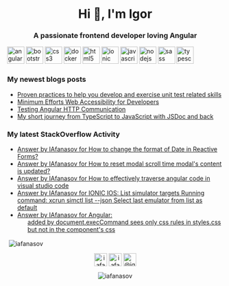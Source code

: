<h1 align="center">Hi 👋, I'm Igor</h1>
<h3 align="center">A passionate frontend developer loving Angular</h3>

<p><img src="https://devicons.github.io/devicon/devicon.git/icons/angularjs/angularjs-original.svg" alt="angularjs" width="40" height="40"/> <img src="https://devicons.github.io/devicon/devicon.git/icons/bootstrap/bootstrap-plain.svg" alt="bootstrap" width="40" height="40"/> <img src="https://devicons.github.io/devicon/devicon.git/icons/css3/css3-original-wordmark.svg" alt="css3" width="40" height="40"/> <img src="https://devicons.github.io/devicon/devicon.git/icons/docker/docker-original-wordmark.svg" alt="docker" width="40" height="40"/> <img src="https://devicons.github.io/devicon/devicon.git/icons/html5/html5-original-wordmark.svg" alt="html5" width="40" height="40"/> <img src="https://upload.wikimedia.org/wikipedia/commons/d/d1/Ionic_Logo.svg" alt="ionic" width="40" height="40"/> <img src="https://devicons.github.io/devicon/devicon.git/icons/javascript/javascript-original.svg" alt="javascript" width="40" height="40"/> <img src="https://devicons.github.io/devicon/devicon.git/icons/nodejs/nodejs-original-wordmark.svg" alt="nodejs" width="40" height="40"/> <img src="https://devicons.github.io/devicon/devicon.git/icons/sass/sass-original.svg" alt="sass" width="40" height="40"/> <img src="https://devicons.github.io/devicon/devicon.git/icons/typescript/typescript-original.svg" alt="typescript" width="40" height="40"/></p>

### My newest blogs posts
<!-- BLOG-POST-LIST:START -->
- [Proven practices to help you develop and exercise unit test related skills](https://itnext.io/mobiquitys-proven-practices-to-help-you-develop-and-exercise-unit-test-related-skills-c9134fac35e1?source=rss-fe4bb573648b------2)
- [Minimum Efforts Web Accessibility for Developers](https://itnext.io/minimum-efforts-web-accessibility-for-developers-9bca02dd63ff?source=rss-fe4bb573648b------2)
- [Testing Angular HTTP Communication](https://itnext.io/testing-angular-http-communication-9a120a10da18?source=rss-fe4bb573648b------2)
- [My short journey from TypeScript to JavaScript with JSDoc and back](https://medium.com/@igorafanasov/my-short-journey-from-typescript-to-javascript-with-jsdoc-and-back-c9ddc0471b5a?source=rss-fe4bb573648b------2)
<!-- BLOG-POST-LIST:END -->

### My latest StackOverflow Activity
<!-- STACKOVERFLOW:START -->
- [Answer by IAfanasov for How to change the format of Date in Reactive Forms?](https://stackoverflow.com/questions/68068616/how-to-change-the-format-of-date-in-reactive-forms/68081562#68081562)
- [Answer by IAfanasov for How to reset modal scroll time modal's content is updated?](https://stackoverflow.com/questions/68014752/how-to-reset-modal-scroll-time-modals-content-is-updated/68018746#68018746)
- [Answer by IAfanasov for How to effectively traverse angular code in visual studio code](https://stackoverflow.com/questions/68015536/how-to-effectively-traverse-angular-code-in-visual-studio-code/68015835#68015835)
- [Answer by IAfanasov for IONIC IOS: List simulator targets Running command: xcrun simctl list --json Select last emulator from list as default](https://stackoverflow.com/questions/67942252/ionic-ios-list-simulator-targets-running-command-xcrun-simctl-list-json-sele/67942339#67942339)
- [Answer by IAfanasov for Angular: <ol> added by document.execCommand sees only css rules in styles.css but not in the component's css](https://stackoverflow.com/questions/67941142/angular-ol-added-by-document-execcommand-sees-only-css-rules-in-styles-css-bu/67941861#67941861)
<!-- STACKOVERFLOW:END -->

<p>&nbsp;<img align="center" src="https://github-readme-stats.vercel.app/api?username=iafanasov&show_icons=true" alt="iafanasov" /></p>

<p align="center">
<a href="https://linkedin.com/in/iafanasov" target="blank"><img align="center" src="https://cdn.jsdelivr.net/npm/simple-icons@3.0.1/icons/linkedin.svg" alt="iafanasov" height="30" width="30" /></a>
<a href="https://stackoverflow.com/users/iafanasov" target="blank"><img align="center" src="https://cdn.jsdelivr.net/npm/simple-icons@3.0.1/icons/stackoverflow.svg" alt="iafanasov" height="30" width="30" /></a>
<a href="https://medium.com/@igorafanasov" target="blank"><img align="center" src="https://cdn.jsdelivr.net/npm/simple-icons@3.0.1/icons/medium.svg" alt="@igorafanasov" height="30" width="30" /></a>
</p>

<p  align="center"> <img src="https://komarev.com/ghpvc/?username=iafanasov" alt="iafanasov" /> </p>
